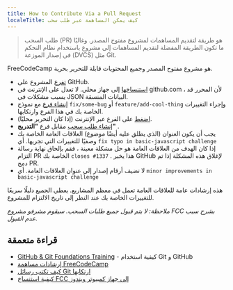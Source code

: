 ```yaml
---
title: How to Contribute Via a Pull Request
localeTitle: كيف يمكن المساهمة عبر طلب سحب
---
```

> طلب السحب (PR) هو طريقة لتقديم المساهمات لمشروع مفتوح المصدر. وغالبًا ما تكون الطريقة المفضلة لتقديم المساهمات إلى مشروع باستخدام نظام التحكم في إصدار الموزعة (DVCS) مثل Git.

FreeCodeCamp هو مشروع مفتوح المصدر وجميع المحتويات قابلة للتحرير بحرية.

*   [تفرع](https://help.github.com/articles/fork-a-repo/) المشروع على GitHub.
*   [استنساخها](https://help.github.com/articles/cloning-a-repository/) إلى جهاز محلي. لا تعدل على الإنترنت في github.com ، لأن المحرر قد يسبب مشكلات في JSON البيانات المنسقة.
*   [إنشاء فرع](https://help.github.com/articles/creating-and-deleting-branches-within-your-repository/) مع نموذج `fix/some-bug` أو `feature/add-cool-thing` وإجراء التغييرات الخاصة بك في هذا الفرع وارتكابها.
*   [اضغط](https://help.github.com/articles/pushing-to-a-remote/) على الفرع عبر الإنترنت (إذا كان التحرير محليًا).
*   [إنشاء طلب سحب](https://help.github.com/articles/creating-a-pull-request/) مقابل فرع **"التدريج"** .
*   يجب أن يكون العنوان (الذي يطلق عليه أيضًا موضوع) العلاقات العامة الخاصة بك وصفيًا للتغييرات التي تجريها. أي `fix typo in basic-javascript challenge`
*   إذا كان الهدف من العلاقات العامة هو حل مشكلة معينة ، فقم بإلحاق نهاية رسالة التزام PR الخاصة بك `closes #1337` . هذا يخبر GitHub لإغلاق هذه المشكلة إذا تم دمج PR.
*   لا تضيف أرقام إصدار إلى عنوان العلاقات العامة. أي `minor improvements in basic-javascript challenge`

هذه إرشادات عامة للعلاقات العامة تعمل في معظم المشاريع. يعطي الجميع دليلًا سريعًا للتغييرات الخاصة بك عند النظر إلى تاريخ الالتزام للمشروع.

_ملاحظة: لا يتم قبول جميع طلبات السحب. سيقوم مشرفو مشروع FCC بشرح سبب عدم القبول._

## قراءة متعمقة

*   [GitHub & Git Foundations Training](https://www.youtube.com/playlist?list=PLg7s6cbtAD15G8lNyoaYDuKZSKyJrgwB-) - كيفية استخدام Git و GitHub
*   [إرشادات مساهمة FreeCodeCamp](https://github.com/FreeCodeCamp/FreeCodeCamp#contributing)
*   [كيف تكتب رسائل Git ارتكابها](http://chris.beams.io/posts/git-commit/)
*   [كيفية استنساخ FCC إلى جهاز كمبيوتر ويندوز](https://forum.freecodecamp.com/t/how-to-clone-and-setup-the-free-code-camp-website-on-a-windows-pc/19366)